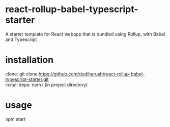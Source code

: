 # react-rollup-babel-typescript-starter

A starter template for React webapp that is bundled using Rollup, with Babel and Typescript

# installation

clone: git clone https://github.com/dudiharush/react-rollup-babel-typescript-starter.git<br />
install deps: npm i (in project directory)

# usage

npm start

